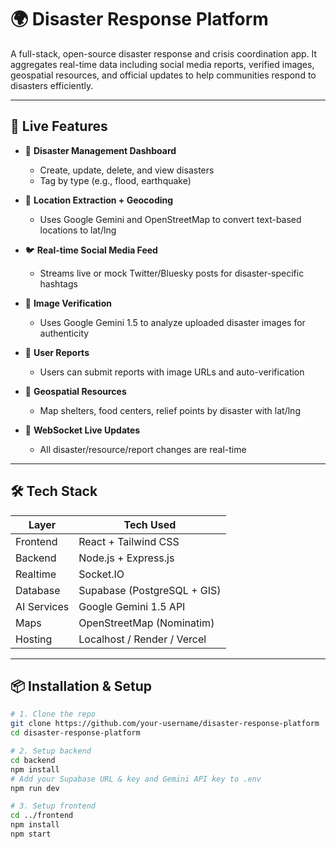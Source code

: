 # 🌍 Disaster Response Platform

A full-stack, open-source disaster response and crisis coordination app. It aggregates real-time data including social media reports, verified images, geospatial resources, and official updates to help communities respond to disasters efficiently.

---

## 🚀 Live Features

- 🧭 **Disaster Management Dashboard**
  - Create, update, delete, and view disasters
  - Tag by type (e.g., flood, earthquake)

- 📍 **Location Extraction + Geocoding**
  - Uses Google Gemini and OpenStreetMap to convert text-based locations to lat/lng

- 🐦 **Real-time Social Media Feed**
  - Streams live or mock Twitter/Bluesky posts for disaster-specific hashtags

- 🧠 **Image Verification**
  - Uses Google Gemini 1.5 to analyze uploaded disaster images for authenticity

- 🧾 **User Reports**
  - Users can submit reports with image URLs and auto-verification

- 🏥 **Geospatial Resources**
  - Map shelters, food centers, relief points by disaster with lat/lng

- 📡 **WebSocket Live Updates**
  - All disaster/resource/report changes are real-time

---

## 🛠️ Tech Stack

| Layer       | Tech Used                  |
|-------------|----------------------------|
| Frontend    | React + Tailwind CSS       |
| Backend     | Node.js + Express.js       |
| Realtime    | Socket.IO                  |
| Database    | Supabase (PostgreSQL + GIS)|
| AI Services | Google Gemini 1.5 API      |
| Maps        | OpenStreetMap (Nominatim)  |
| Hosting     | Localhost / Render / Vercel|

---

## 📦 Installation & Setup

```bash
# 1. Clone the repo
git clone https://github.com/your-username/disaster-response-platform
cd disaster-response-platform

# 2. Setup backend
cd backend
npm install
# Add your Supabase URL & key and Gemini API key to .env
npm run dev

# 3. Setup frontend
cd ../frontend
npm install
npm start
